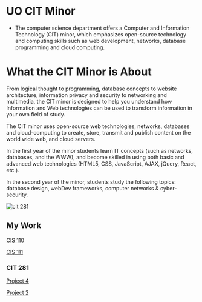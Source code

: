 

# UO CIT Minor
* The computer science department offers a Computer and Information Technology (CIT) minor, which emphasizes open-source technology and computing skills such as web development, networks, database programming and cloud computing.


# What the CIT Minor is About
From logical thought to programming, database concepts to website architecture, information privacy and security to networking and multimedia, the CIT minor is designed to help you understand how Information and Web technologies can be used to transform information in your own field of study.

The CIT minor uses open-source web technologies, networks, databases and cloud-computing to create, store, transmit and publish content on the world wide web, and cloud servers.

In the first year of the minor students learn IT concepts (such as networks, databases, and the WWW), and become skilled in using both basic and advanced web technologies (HTML5, CSS, JavaScript, AJAX, jQuery, React, etc.).

In the second year of the minor, students study the following topics: database design, webDev frameworks, computer networks & cyber-security.

![cit 281](https://pbs.twimg.com/profile_images/641124349395664896/v16rGkuc_400x400.jpg)
## My Work

[CIS 110](http://pages.uoregon.edu/rdemarco/110/)

[CIS 111](http://pages.uoregon.edu/rdemarco/111/)

### CIT 281

[Project 4](https://uo-cit.github.io/project-4-rdemarco19/)

[Project 2](https://uo-cit.github.io/project-2-rdemarco19/)

